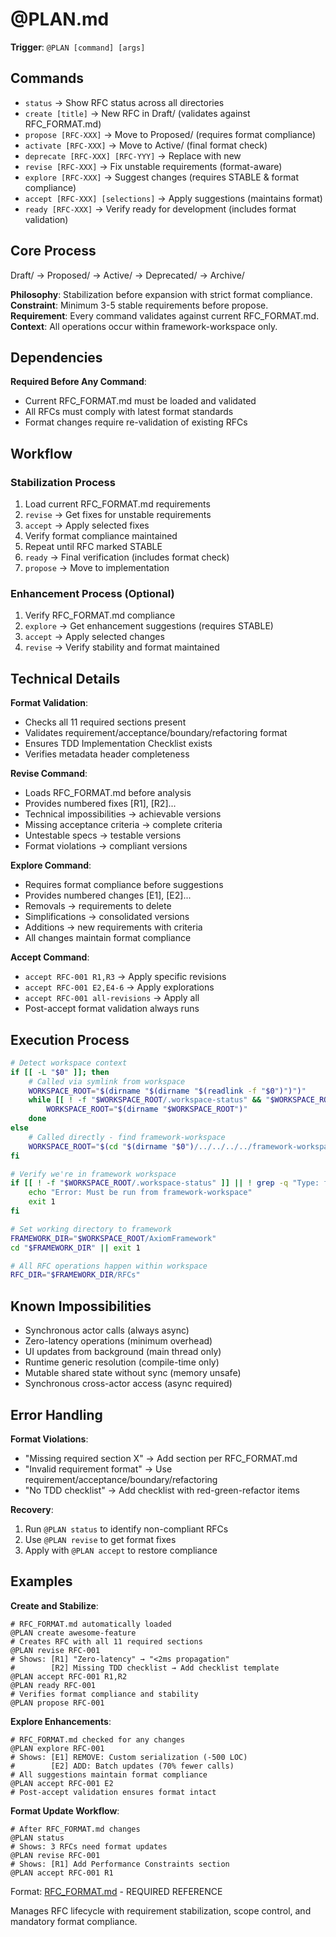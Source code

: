 # @PLAN.md

**Trigger**: `@PLAN [command] [args]`

## Commands

- `status` → Show RFC status across all directories
- `create [title]` → New RFC in Draft/ (validates against RFC_FORMAT.md)
- `propose [RFC-XXX]` → Move to Proposed/ (requires format compliance)
- `activate [RFC-XXX]` → Move to Active/ (final format check)
- `deprecate [RFC-XXX] [RFC-YYY]` → Replace with new
- `revise [RFC-XXX]` → Fix unstable requirements (format-aware)
- `explore [RFC-XXX]` → Suggest changes (requires STABLE & format compliance)
- `accept [RFC-XXX] [selections]` → Apply suggestions (maintains format)
- `ready [RFC-XXX]` → Verify ready for development (includes format validation)

## Core Process

Draft/ → Proposed/ → Active/ → Deprecated/ → Archive/

**Philosophy**: Stabilization before expansion with strict format compliance.
**Constraint**: Minimum 3-5 stable requirements before propose.
**Requirement**: Every command validates against current RFC_FORMAT.md.
**Context**: All operations occur within framework-workspace only.

## Dependencies

**Required Before Any Command**:
- Current RFC_FORMAT.md must be loaded and validated
- All RFCs must comply with latest format standards
- Format changes require re-validation of existing RFCs

## Workflow

### Stabilization Process
1. Load current RFC_FORMAT.md requirements
2. `revise` → Get fixes for unstable requirements
3. `accept` → Apply selected fixes
4. Verify format compliance maintained
5. Repeat until RFC marked STABLE
6. `ready` → Final verification (includes format check)
7. `propose` → Move to implementation

### Enhancement Process (Optional)
1. Verify RFC_FORMAT.md compliance
2. `explore` → Get enhancement suggestions (requires STABLE)
3. `accept` → Apply selected changes
4. `revise` → Verify stability and format maintained

## Technical Details

**Format Validation**:
- Checks all 11 required sections present
- Validates requirement/acceptance/boundary/refactoring format
- Ensures TDD Implementation Checklist exists
- Verifies metadata header completeness

**Revise Command**:
- Loads RFC_FORMAT.md before analysis
- Provides numbered fixes [R1], [R2]...
- Technical impossibilities → achievable versions
- Missing acceptance criteria → complete criteria
- Untestable specs → testable versions
- Format violations → compliant versions

**Explore Command**:
- Requires format compliance before suggestions
- Provides numbered changes [E1], [E2]...
- Removals → requirements to delete
- Simplifications → consolidated versions
- Additions → new requirements with criteria
- All changes maintain format compliance

**Accept Command**:
- `accept RFC-001 R1,R3` → Apply specific revisions
- `accept RFC-001 E2,E4-6` → Apply explorations
- `accept RFC-001 all-revisions` → Apply all
- Post-accept format validation always runs

## Execution Process

```bash
# Detect workspace context
if [[ -L "$0" ]]; then
    # Called via symlink from workspace
    WORKSPACE_ROOT="$(dirname "$(dirname "$(readlink -f "$0")")")"
    while [[ ! -f "$WORKSPACE_ROOT/.workspace-status" && "$WORKSPACE_ROOT" != "/" ]]; do
        WORKSPACE_ROOT="$(dirname "$WORKSPACE_ROOT")"
    done
else
    # Called directly - find framework-workspace
    WORKSPACE_ROOT="$(cd "$(dirname "$0")/../../../../framework-workspace" 2>/dev/null && pwd)"
fi

# Verify we're in framework workspace
if [[ ! -f "$WORKSPACE_ROOT/.workspace-status" ]] || ! grep -q "Type: framework" "$WORKSPACE_ROOT/.workspace-status"; then
    echo "Error: Must be run from framework-workspace"
    exit 1
fi

# Set working directory to framework
FRAMEWORK_DIR="$WORKSPACE_ROOT/AxiomFramework"
cd "$FRAMEWORK_DIR" || exit 1

# All RFC operations happen within workspace
RFC_DIR="$FRAMEWORK_DIR/RFCs"
```

## Known Impossibilities

- Synchronous actor calls (always async)
- Zero-latency operations (minimum overhead)
- UI updates from background (main thread only)
- Runtime generic resolution (compile-time only)
- Mutable shared state without sync (memory unsafe)
- Synchronous cross-actor access (async required)

## Error Handling

**Format Violations**:
- "Missing required section X" → Add section per RFC_FORMAT.md
- "Invalid requirement format" → Use requirement/acceptance/boundary/refactoring
- "No TDD checklist" → Add checklist with red-green-refactor items

**Recovery**:
1. Run `@PLAN status` to identify non-compliant RFCs
2. Use `@PLAN revise` to get format fixes
3. Apply with `@PLAN accept` to restore compliance

## Examples

**Create and Stabilize**:
```
# RFC_FORMAT.md automatically loaded
@PLAN create awesome-feature
# Creates RFC with all 11 required sections
@PLAN revise RFC-001
# Shows: [R1] "Zero-latency" → "<2ms propagation"
#        [R2] Missing TDD checklist → Add checklist template
@PLAN accept RFC-001 R1,R2
@PLAN ready RFC-001
# Verifies format compliance and stability
@PLAN propose RFC-001
```

**Explore Enhancements**:
```
# RFC_FORMAT.md checked for any changes
@PLAN explore RFC-001
# Shows: [E1] REMOVE: Custom serialization (-500 LOC)
#        [E2] ADD: Batch updates (70% fewer calls)
# All suggestions maintain format compliance
@PLAN accept RFC-001 E2
# Post-accept validation ensures format intact
```

**Format Update Workflow**:
```
# After RFC_FORMAT.md changes
@PLAN status
# Shows: 3 RFCs need format updates
@PLAN revise RFC-001
# Shows: [R1] Add Performance Constraints section
@PLAN accept RFC-001 R1
```

Format: [RFC_FORMAT.md](./RFC_FORMAT.md) - REQUIRED REFERENCE

Manages RFC lifecycle with requirement stabilization, scope control, and mandatory format compliance.